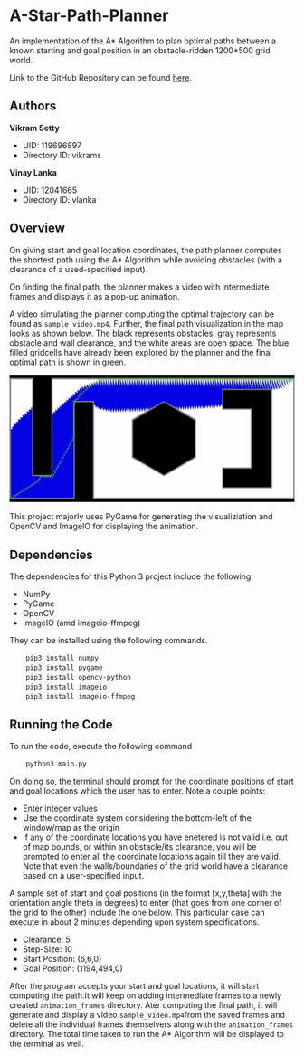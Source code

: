 # A-Star-Path-Planner
An implementation of the A* Algorithm to plan optimal paths between a known starting and goal position in an obstacle-ridden 1200*500 grid world.

Link to the GitHub Repository can be found [here](https://github.com/vikrams169/A-Star-Path-Planner).

## Authors
<b>Vikram Setty</b>
<ul>
<li> UID: 119696897
<li> Directory ID: vikrams
</ul>
<b>Vinay Lanka</b>
<ul>
<li> UID: 12041665
<li> Directory ID: vlanka
</ul>

## Overview
On giving start and goal location coordinates, the path planner computes the shortest path using the A* Algorithm while avoiding obstacles (with a clearance of a used-specified input).

On finding the final path, the planner makes a video with intermediate frames and displays it as a pop-up animation.

A video simulating the planner computing the optimal trajectory can be found as `sample_video.mp4`. Further, the final path visualization in the map looks as shown below. The black represents obstacles, gray represents obstacle and wall clearance, and the white areas are open space. The blue filled gridcells have already been explored by the planner and the final optimal path is shown in green.

<p align="center">
  <img src="sample_path_a_star.png"/>
</p>

This project majorly uses PyGame for generating the visualiziation and OpenCV and ImageIO for displaying the animation.

## Dependencies
The dependencies for this Python 3 project include the following:
<ul>
<li> NumPy
<li> PyGame
<li> OpenCV
<li> ImageIO (amd imageio-ffmpeg)
</ul>
They can be installed using the following commands.

```sh
    pip3 install numpy
    pip3 install pygame
    pip3 install opencv-python
    pip3 install imageio
    pip3 install imageio-ffmpeg
```

## Running the Code
To run the code, execute the following command
```sh
    python3 main.py
```
On doing so, the terminal should prompt for the coordinate positions of start and goal locations which the user has to enter. Note a couple points:
<ul>
<li> Enter integer values
<li> Use the coordinate system considering the bottom-left of the window/map as the origin
<li> If any of the coordinate locations you have enetered is not valid i.e. out of map bounds, or within an obstacle/its clearance, you will be prompted to enter all the coordinate locations again till they are valid. Note that even the walls/boundaries of the grid world have a clearance based on a user-specified input.
</ul>

A sample set of start and goal positions (in the format [x,y,theta] with the orientation angle theta in degrees) to enter (that goes from one corner of the grid to the other) include the one below. This particular case can execute in about 2 minutes depending upon system specifications.
<ul>
<li> Clearance: 5
<li> Step-Size: 10
<li> Start Position: (6,6,0)
<li> Goal Position: (1194,494,0)
</ul>

After the program accepts your start and goal locations, it will start computing the path.It will keep on adding intermediate frames to a newly created `animation_frames` directory. Ater computing the final path, it will generate and display a video `sample_video.mp4`from the saved frames and delete all the individual frames themselvers along with the `animation_frames` directory. The total time taken to run the A* Algorithm will be displayed to the terminal as well.
